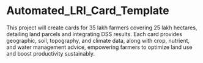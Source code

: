 # Automated_LRI_Card_Template
This project will create cards for 35 lakh farmers covering 25 lakh hectares, detailing land parcels and integrating DSS results. Each card provides geographic, soil, topography, and climate data, along with crop, nutrient, and water management advice, empowering farmers to optimize land use and boost productivity sustainably.
